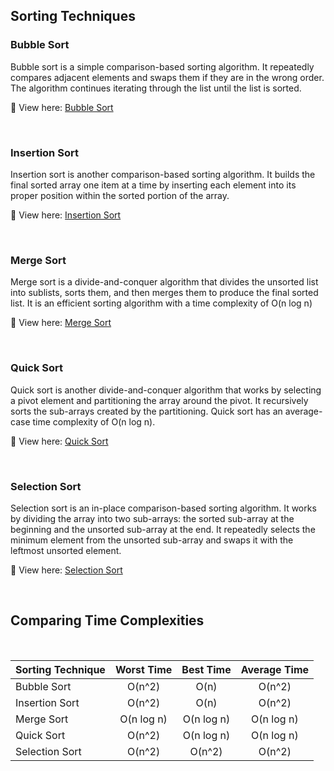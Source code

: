 ## **Sorting Techniques**

### **Bubble Sort**
Bubble sort is a simple comparison-based sorting algorithm. It repeatedly compares adjacent elements and swaps them if they are in the wrong order. The algorithm continues iterating through the list until the list is sorted.

🔗 View here: [Bubble Sort](./Bubble_Sort.py)

<br />

### **Insertion Sort**
Insertion sort is another comparison-based sorting algorithm. It builds the final sorted array one item at a time by inserting each element into its proper position within the sorted portion of the array.

🔗 View here: [Insertion Sort](./Insertion_Sort.py)

<br />

### **Merge Sort**
Merge sort is a divide-and-conquer algorithm that divides the unsorted list into sublists, sorts them, and then merges them to produce the final sorted list. It is an efficient sorting algorithm with a time complexity of O(n log n)

🔗 View here: [Merge Sort](./Merge_Sort.py)

<br />

### **Quick Sort**
Quick sort is another divide-and-conquer algorithm that works by selecting a pivot element and partitioning the array around the pivot. It recursively sorts the sub-arrays created by the partitioning. Quick sort has an average-case time complexity of O(n log n).

🔗 View here: [Quick Sort](./Quick_Sort.py)

<br />

### **Selection Sort**
Selection sort is an in-place comparison-based sorting algorithm. It works by dividing the array into two sub-arrays: the sorted sub-array at the beginning and the unsorted sub-array at the end. It repeatedly selects the minimum element from the unsorted sub-array and swaps it with the leftmost unsorted element.

🔗 View here: [Selection Sort](./Selection_Sort.py)

<br />

## **Comparing Time Complexities**
<br />

Sorting Technique | Worst Time | Best Time | Average Time
:--- | :---: | :---: | :---:
Bubble Sort | O(n^2) |  O(n) | O(n^2)
Insertion Sort | O(n^2) |  O(n) | O(n^2)
Merge Sort | O(n log n) | O(n log n) | O(n log n)
Quick Sort | O(n^2) |O(n log n) | O(n log n)
Selection Sort | O(n^2) | O(n^2) | O(n^2)